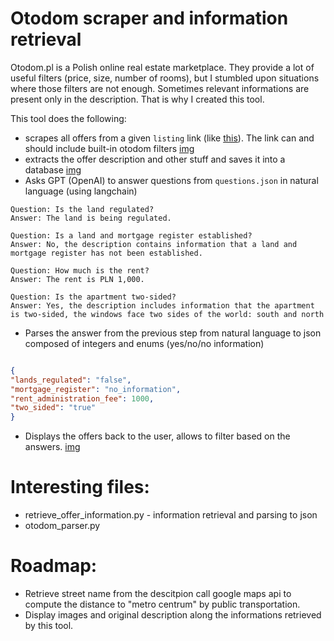 # Otodom scraper and information retrieval

Otodom.pl is a Polish online real estate marketplace. They provide a lot of useful filters (price, size, number of rooms), but I stumbled upon situations where those filters are not enough. Sometimes relevant informations are present only in the description. That is why I created this tool.

This tool does the following:
 - scrapes all offers from a given `listing` link (like [this](https://www.otodom.pl/pl/wyniki/sprzedaz/mieszkanie/mazowieckie/warszawa/warszawa/warszawa/ursynow?priceMax=1000000&areaMin=50&viewType=listing)). The link can and should include built-in otodom filters
[img](imgs/1.png)
 - extracts the offer description and other stuff and saves it into a database 
 [img](imgs/2.png)
 - Asks GPT (OpenAI) to answer questions from `questions.json` in natural language (using langchain)
 ```Example questions and answers:
Question: Is the land regulated?
Answer: The land is being regulated.

Question: Is a land and mortgage register established?
Answer: No, the description contains information that a land and mortgage register has not been established.

Question: How much is the rent?
Answer: The rent is PLN 1,000.

Question: Is the apartment two-sided?
Answer: Yes, the description includes information that the apartment is two-sided, the windows face two sides of the world: south and north
```
 - Parses the answer from the previous step from natural language to json composed of integers and enums (yes/no/no information)
 ```json

 {
"lands_regulated": "false",
"mortgage_register": "no_information", 
"rent_administration_fee": 1000, 
"two_sided": "true"
}
```
 - Displays the offers back to the user, allows to filter based on the answers.
  [img](imgs/2.png)

# Interesting files:
 - retrieve_offer_information.py - information retrieval and parsing to json
 - otodom_parser.py

  
# Roadmap:
 - Retrieve street name from the descitpion call google maps api to compute the distance to "metro centrum" by public transportation.
 - Display images and original description along the informations retrieved by this tool.
